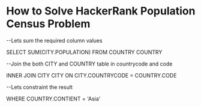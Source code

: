 # How to Solve HackerRank Population Census Problem

--Lets sum the required column values

SELECT SUM(CITY.POPULATION) FROM COUNTRY COUNTRY

--Join the both  CITY and COUNTRY table in countrycode and code

INNER JOIN CITY CITY ON CITY.COUNTRYCODE = COUNTRY.CODE

--Lets constraint the result

WHERE COUNTRY.CONTIENT = 'Asia'
